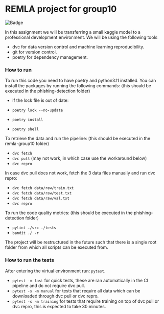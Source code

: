 # REMLA project for group10

![Badge](https://gist.githubusercontent.com/Remi-Lejeune/6ff1588ffc7e3f2e26de1428ea3bde64/raw/90431bb13596c3bc38edae2d06b2ab3856a81efc/badge.svg)


In this assignment we will be transferring a small kaggle model to a professional development environment. We will be using the following tools:
- dvc for data version control and machine learning reproducibility.
- git for version control.
- poetry for dependency management.

### How to run
To run this code you need to have poetry and python3.11 installed. 
You can install the packages by running the following commands:
(this should be executed in the phishing-detection folder)

- if the lock file is out of date:
- ```poetry lock --no-update```

- ```poetry install```
- ```poetry shell```

To retrieve the data and run the pipeline:
(this should be executed in the remla-group10 folder)
- ```dvc fetch```
- ```dvc pull``` (may not work, in which case use the workaround below)
- ```dvc repro```

In case dvc pull does not work, fetch the 3 data files manually and run dvc repro:
- ```dvc fetch data/raw/train.txt```
- ```dvc fetch data/raw/test.txt```
- ```dvc fetch data/raw/val.txt```
- ```dvc repro```

To run the code quality metrics:
(this should be executed in the phishing-detection folder)
- ```pylint ./src ./tests```
- ```bandit ./ -r```

The project will be restructured in the future such that there is a single root folder from which all scripts can be executed from.

### How to run the tests 
After entering the virtual environment run: ```pytest```.
- ```pytest -m fast``` for quick tests, these are ran automatically in the CI pipeline and do not require dvc pull.
- ```pytest -s -m manual``` for tests that require all data which can be downloaded through dvc pull or dvc repro.
- ```pytest -s -m training``` for tests that require training on top of dvc pull or dvc repro, this is expected to take 30 minutes.